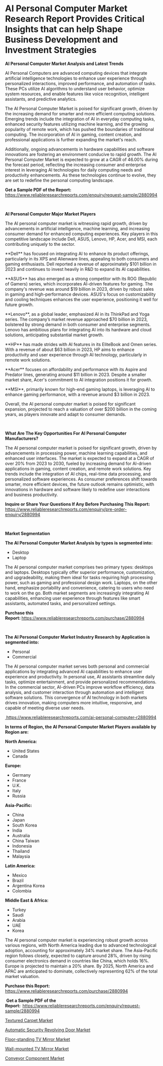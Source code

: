 <p><h1>AI Personal Computer Market Research Report Provides Critical Insights that can help Shape Business Development and Investment Strategies</h1></p><p><strong>AI Personal Computer Market Analysis and Latest Trends</strong></p>
<p><p>AI Personal Computers are advanced computing devices that integrate artificial intelligence technologies to enhance user experience through personalized interactions, improved performance, and automation of tasks. These PCs utilize AI algorithms to understand user behavior, optimize system resources, and enable features like voice recognition, intelligent assistants, and predictive analytics.</p><p>The AI Personal Computer Market is poised for significant growth, driven by the increasing demand for smarter and more efficient computing solutions. Emerging trends include the integration of AI in everyday computing tasks, enhanced security features utilizing machine learning, and the growing popularity of remote work, which has pushed the boundaries of traditional computing. The incorporation of AI in gaming, content creation, and professional applications is further expanding the market's reach.</p><p>Additionally, ongoing advancements in hardware capabilities and software innovations are fostering an environment conducive to rapid growth. The AI Personal Computer Market is expected to grow at a CAGR of 46.00% during the forecast period, reflecting the increasing consumer and enterprise interest in leveraging AI technologies for daily computing needs and productivity enhancements. As these technologies continue to evolve, they are set to redefine the personal computing landscape.</p></p>
<p><strong>Get a Sample PDF of the Report:&nbsp;</strong> <a href="https://www.reliableresearchreports.com/enquiry/request-sample/2880994?utm_campaign=116&utm_medium=2&utm_source=Github&utm_content=ia&utm_term=12032025&utm_id=ai-personal-computer">https://www.reliableresearchreports.com/enquiry/request-sample/2880994</a></p>
<p>&nbsp;</p>
<p><strong>AI Personal Computer Major Market Players</strong></p>
<p><p>The AI personal computer market is witnessing rapid growth, driven by advancements in artificial intelligence, machine learning, and increasing consumer demand for enhanced computing experiences. Key players in this competitive landscape include Dell, ASUS, Lenovo, HP, Acer, and MSI, each contributing uniquely to the sector.</p><p>**Dell** has focused on integrating AI to enhance its product offerings, particularly in its XPS and Alienware lines, appealing to both consumers and gaming enthusiasts. Dell reported a revenue of approximately $101 billion in 2023 and continues to invest heavily in R&D to expand its AI capabilities.</p><p>**ASUS** has also emerged as a strong competitor with its ROG (Republic of Gamers) series, which incorporates AI-driven features for gaming. The company's revenue was around $19 billion in 2023, driven by robust sales in gaming and high-performance devices. ASUS's focus on customizability and cooling techniques enhances the user experience, positioning it well for future growth.</p><p>**Lenovo**, as a global leader, emphasized AI in its ThinkPad and Yoga series. The company’s market revenue approached $70 billion in 2023, bolstered by strong demand in both consumer and enterprise segments. Lenovo has ambitious plans for integrating AI into its hardware and cloud solutions, anticipating substantial market growth.</p><p>**HP** has made strides with AI features in its EliteBook and Omen series. With a revenue of about $63 billion in 2023, HP aims to enhance productivity and user experience through AI technology, particularly in remote work solutions.</p><p>**Acer** focuses on affordability and performance with its Aspire and Predator lines, generating around $11 billion in 2023. Despite a smaller market share, Acer's commitment to AI integration positions it for growth.</p><p>**MSI**, primarily known for high-end gaming laptops, is leveraging AI to enhance gaming performance, with a revenue around $3 billion in 2023. </p><p>Overall, the AI personal computer market is poised for significant expansion, projected to reach a valuation of over $200 billion in the coming years, as players innovate and adapt to consumer demands.</p></p>
<p>&nbsp;</p>
<p><strong>What Are The Key Opportunities For AI Personal Computer Manufacturers?</strong></p>
<p><p>The AI personal computer market is poised for significant growth, driven by advancements in processing power, machine learning capabilities, and enhanced user interfaces. The market is expected to expand at a CAGR of over 20% from 2023 to 2030, fueled by increasing demand for AI-driven applications in gaming, content creation, and remote work solutions. Key trends include the integration of AI chips, real-time data processing, and personalized software experiences. As consumer preferences shift towards smarter, more efficient devices, the future outlook remains optimistic, with innovations in hardware and software likely to redefine user interactions and business productivity.</p></p>
<p><strong>Inquire or Share Your Questions If Any Before Purchasing This Report:</strong> <a href="https://www.reliableresearchreports.com/enquiry/pre-order-enquiry/2880994?utm_campaign=116&utm_medium=2&utm_source=Github&utm_content=ia&utm_term=12032025&utm_id=ai-personal-computer">https://www.reliableresearchreports.com/enquiry/pre-order-enquiry/2880994</a></p>
<p>&nbsp;</p>
<p><strong>Market Segmentation</strong></p>
<p><strong>The AI Personal Computer Market Analysis by types is segmented into:</strong></p>
<p><ul><li>Desktop</li><li>Laptop</li></ul></p>
<p><p>The AI personal computer market comprises two primary types: desktops and laptops. Desktops typically offer superior performance, customization, and upgradeability, making them ideal for tasks requiring high processing power, such as gaming and professional design work. Laptops, on the other hand, emphasize portability and convenience, catering to users who need to work on the go. Both market segments are increasingly integrating AI capabilities, enhancing user experience through features like smart assistants, automated tasks, and personalized settings.</p></p>
<p><strong>Purchase this Report:&nbsp;</strong><a href="https://www.reliableresearchreports.com/purchase/2880994?utm_campaign=116&utm_medium=2&utm_source=Github&utm_content=ia&utm_term=12032025&utm_id=ai-personal-computer">https://www.reliableresearchreports.com/purchase/2880994</a></p>
<p>&nbsp;</p>
<p><strong>The AI Personal Computer Market Industry Research by Application is segmented into:</strong></p>
<p><ul><li>Personal</li><li>Commercial</li></ul></p>
<p><p>The AI personal computer market serves both personal and commercial applications by integrating advanced AI capabilities to enhance user experience and productivity. In personal use, AI assistants streamline daily tasks, optimize entertainment, and provide personalized recommendations. In the commercial sector, AI-driven PCs improve workflow efficiency, data analysis, and customer interaction through automation and intelligent software solutions. This convergence of AI technology in both markets drives innovation, making computers more intuitive, responsive, and capable of meeting diverse user needs.</p></p>
<p><a href="https://www.reliableresearchreports.com/ai-personal-computer-r2880994?utm_campaign=116&utm_medium=2&utm_source=Github&utm_content=ia&utm_term=12032025&utm_id=ai-personal-computer">&nbsp;https://www.reliableresearchreports.com/ai-personal-computer-r2880994</a></p>
<p><strong>In terms of Region, the AI Personal Computer Market Players available by Region are:</strong></p>
<p>
    <p> <strong> North America: </strong>
        <ul>
            <li>United States</li>
            <li>Canada</li>
        </ul>
        </p> 
    <p> <strong> Europe: </strong>
        <ul>
            <li>Germany</li>
            <li>France</li>
            <li>U.K.</li>
            <li>Italy</li>
            <li>Russia</li>
        </ul>
        </p> 
    <p> <strong> Asia-Pacific: </strong>
        <ul>
            <li>China</li>
            <li>Japan</li>
            <li>South Korea</li>
            <li>India</li>
            <li>Australia</li>
            <li>China Taiwan</li>
            <li>Indonesia</li>
            <li>Thailand</li>
            <li>Malaysia</li>
        </ul>
        </p> 
    <p> <strong> Latin America: </strong>
        <ul>
            <li>Mexico</li>
            <li>Brazil</li>
            <li>Argentina Korea</li>
            <li>Colombia</li>
        </ul>
        </p> 
    <p> <strong> Middle East & Africa: </strong>
        <ul>
            <li>Turkey</li>
            <li>Saudi</li>
            <li>Arabia</li>
            <li>UAE</li>
            <li>Korea</li>
        </ul>
    </p>
    </p>
<p><p>The AI personal computer market is experiencing robust growth across various regions, with North America leading due to advanced technological adoption, accounting for approximately 34% market share. The Asia-Pacific region follows closely, expected to capture around 28%, driven by rising consumer electronics demand in countries like China, which holds 16%. Europe is projected to maintain a 20% share. By 2025, North America and APAC are anticipated to dominate, collectively representing 62% of the total market valuation.</p></p>
<p><strong>Purchase this Report: </strong><a href="https://www.reliableresearchreports.com/purchase/2880994?utm_campaign=116&utm_medium=2&utm_source=Github&utm_content=ia&utm_term=12032025&utm_id=ai-personal-computer">https://www.reliableresearchreports.com/purchase/2880994</a></p>
<p>&nbsp;<strong>Get a Sample PDF of the Report:&nbsp;&nbsp;</strong><a href="https://www.reliableresearchreports.com/enquiry/request-sample/2880994?utm_campaign=116&utm_medium=2&utm_source=Github&utm_content=ia&utm_term=12032025&utm_id=ai-personal-computer">https://www.reliableresearchreports.com/enquiry/request-sample/2880994</a></p>
<p><strong></strong></p>
<p><p><a href="https://github.com/nkbaroga/Market-Research-Report-List-1/blob/main/textured-carpet-market.md?utm_campaign=116&utm_medium=2&utm_source=Github&utm_content=ia&utm_term=12032025&utm_id=ai-personal-computer">Textured Carpet Market</a></p><p><a href="https://github.com/rosalinebhakta48/Market-Research-Report-List-1/blob/main/automatic-security-revolving-door-market.md?utm_campaign=116&utm_medium=2&utm_source=Github&utm_content=ia&utm_term=12032025&utm_id=ai-personal-computer">Automatic Security Revolving Door Market</a></p><p><a href="https://github.com/elvutedipela/Market-Research-Report-List-1/blob/main/floor-standing-tv-mirror-market.md?utm_campaign=116&utm_medium=2&utm_source=Github&utm_content=ia&utm_term=12032025&utm_id=ai-personal-computer">Floor-standing TV Mirror Market</a></p><p><a href="https://github.com/hedbomkrahe/Market-Research-Report-List-1/blob/main/wall-mounted-tv-mirror-market.md?utm_campaign=116&utm_medium=2&utm_source=Github&utm_content=ia&utm_term=12032025&utm_id=ai-personal-computer">Wall-mounted TV Mirror Market</a></p><p><a href="https://github.com/lateshab69/Market-Research-Report-List-1/blob/main/conveyor-component-market.md?utm_campaign=116&utm_medium=2&utm_source=Github&utm_content=ia&utm_term=12032025&utm_id=ai-personal-computer">Conveyor Component Market</a></p></p>